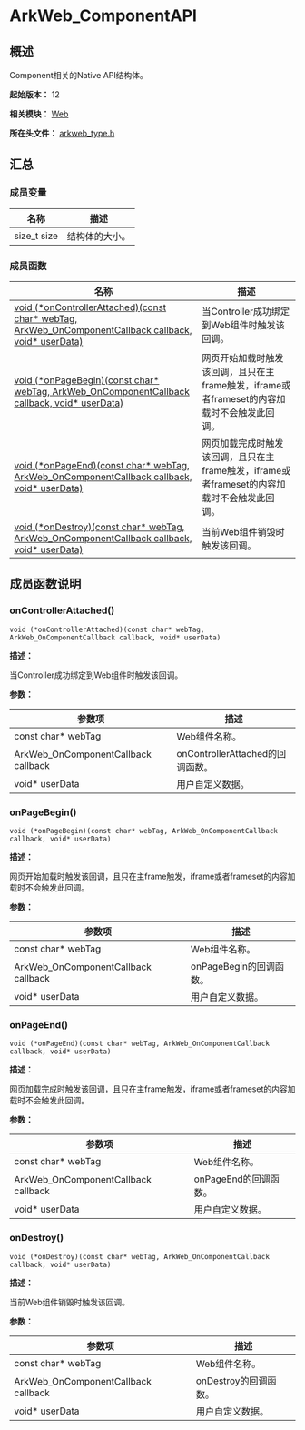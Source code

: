 # ArkWeb_ComponentAPI
<!--Kit: ArkWeb-->
<!--Subsystem: Web-->
<!--Owner: @yp99ustc; @aohui; @zourongchun-->
<!--Designer: @LongLie; @yaomingliu; @zhufenghao-->
<!--Tester: @ghiker-->
<!--Adviser: @HelloCrease-->

## 概述

Component相关的Native API结构体。

**起始版本：** 12

**相关模块：** [Web](capi-web.md)

**所在头文件：** [arkweb_type.h](capi-arkweb-type-h.md)

## 汇总

### 成员变量

| 名称 | 描述 |
| -- | -- |
| size_t size | 结构体的大小。 |


### 成员函数

| 名称                                                         | 描述                                                         |
| ------------------------------------------------------------ | ------------------------------------------------------------ |
| [void (\*onControllerAttached)(const char* webTag, ArkWeb_OnComponentCallback callback, void* userData)](#oncontrollerattached) | 当Controller成功绑定到Web组件时触发该回调。                  |
| [void (\*onPageBegin)(const char* webTag, ArkWeb_OnComponentCallback callback, void* userData)](#onpagebegin) | 网页开始加载时触发该回调，且只在主frame触发，iframe或者frameset的内容加载时不会触发此回调。 |
| [void (\*onPageEnd)(const char* webTag, ArkWeb_OnComponentCallback callback, void* userData)](#onpageend) | 网页加载完成时触发该回调，且只在主frame触发，iframe或者frameset的内容加载时不会触发此回调。   |
| [void (\*onDestroy)(const char* webTag, ArkWeb_OnComponentCallback callback, void* userData)](#ondestroy) | 当前Web组件销毁时触发该回调。                                |

## 成员函数说明

### onControllerAttached()

```
void (*onControllerAttached)(const char* webTag, ArkWeb_OnComponentCallback callback, void* userData)
```

**描述：**

当Controller成功绑定到Web组件时触发该回调。

**参数：**

| 参数项 | 描述 |
| -- | -- |
| const char* webTag | Web组件名称。 |
| ArkWeb_OnComponentCallback callback | onControllerAttached的回调函数。 |
|  void* userData | 用户自定义数据。 |

### onPageBegin()

```
void (*onPageBegin)(const char* webTag, ArkWeb_OnComponentCallback callback, void* userData)
```

**描述：**

网页开始加载时触发该回调，且只在主frame触发，iframe或者frameset的内容加载时不会触发此回调。

**参数：**

| 参数项 | 描述 |
| -- | -- |
| const char* webTag | Web组件名称。 |
| ArkWeb_OnComponentCallback callback | onPageBegin的回调函数。 |
|  void* userData | 用户自定义数据。 |

### onPageEnd()

```
void (*onPageEnd)(const char* webTag, ArkWeb_OnComponentCallback callback, void* userData)
```

**描述：**

网页加载完成时触发该回调，且只在主frame触发，iframe或者frameset的内容加载时不会触发此回调。

**参数：**

| 参数项 | 描述 |
| -- | -- |
| const char* webTag | Web组件名称。 |
| ArkWeb_OnComponentCallback callback | onPageEnd的回调函数。 |
|  void* userData | 用户自定义数据。 |

### onDestroy()

```
void (*onDestroy)(const char* webTag, ArkWeb_OnComponentCallback callback, void* userData)
```

**描述：**

当前Web组件销毁时触发该回调。

**参数：**

| 参数项 | 描述 |
| -- | -- |
| const char* webTag | Web组件名称。 |
| ArkWeb_OnComponentCallback callback | onDestroy的回调函数。 |
|  void* userData | 用户自定义数据。 |


